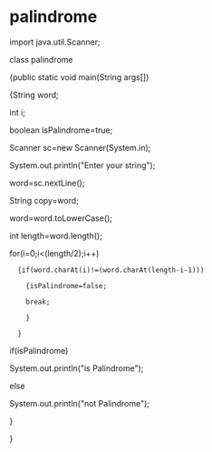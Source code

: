 # palindrome
import java.util.Scanner;

class palindrome

{public static void main(String args[])

  {String word;

  int i;

  boolean isPalindrome=true;

  Scanner sc=new Scanner(System.in);

  System.out.println("Enter your string");

  word=sc.nextLine();

  String copy=word;

  word=word.toLowerCase();

  int length=word.length();

  for(i=0;i<(length/2);i++)

      {if(word.charAt(i)!=(word.charAt(length-i-1)))

        {isPalindrome=false;

        break;

        }

      }

  if(isPalindrome)

  System.out.println("is Palindrome");

  else

  System.out.println("not Palindrome");

  }	

}


